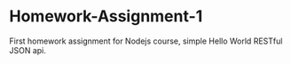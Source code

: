 # Homework-Assignment-1
First homework assignment for Nodejs course, simple Hello World RESTful JSON api.
